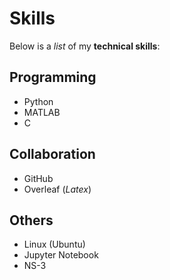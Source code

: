 # Skills

Below is a _list_ of my **technical skills**:

## Programming
- Python
- MATLAB
- C

## Collaboration
- GitHub
- Overleaf (*Latex*)

## Others
- Linux (Ubuntu)
- Jupyter Notebook
- NS-3
